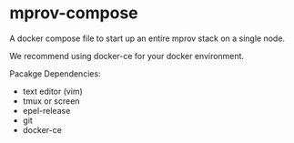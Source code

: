 # mprov-compose
A docker compose file to start up an entire mprov stack on a single node.

We recommend using docker-ce for your docker environment.


Pacakge Dependencies: 

- text editor (vim)
- tmux or screen
- epel-release
- git
- docker-ce
